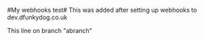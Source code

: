 #My webhooks test#
This was added after setting up webhooks to dev.dfunkydog.co.uk

This line on branch "abranch"
